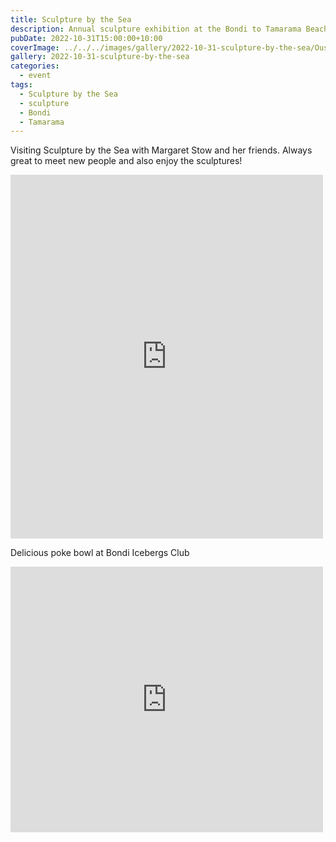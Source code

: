 ```yaml
---
title: Sculpture by the Sea
description: Annual sculpture exhibition at the Bondi to Tamarama Beach walk
pubDate: 2022-10-31T15:00:00+10:00
coverImage: ../../../images/gallery/2022-10-31-sculpture-by-the-sea/Oushi Zokei - Infinity (Keizo Ushio).jpeg
gallery: 2022-10-31-sculpture-by-the-sea
categories:
  - event
tags:
  - Sculpture by the Sea
  - sculpture
  - Bondi
  - Tamarama
---
```


Visiting Sculpture by the Sea with Margaret Stow and her friends. Always great to meet new people and also enjoy the sculptures!

<iframe src="https://www.facebook.com/plugins/post.php?href=https%3A%2F%2Fwww.facebook.com%2Fchris1.tham%2Fposts%2Fpfbid02QFkRWpz6Nz91wf8ompmmmBXZoUWWvzr5VkmsmBeSBEy7rxpuyQoa1WBgFjiXVcBEl&show_text=true&width=500" width="500" height="582" style="border:none;overflow:hidden" scrolling="no" frameborder="0" allowfullscreen="true" allow="autoplay; clipboard-write; encrypted-media; picture-in-picture; web-share"></iframe>

Delicious poke bowl at Bondi Icebergs Club

<iframe src="https://www.facebook.com/plugins/post.php?href=https%3A%2F%2Fwww.facebook.com%2Fchris1.tham%2Fposts%2Fpfbid02YNE6dvPBo3HY4Z67x559xpyu4T6yYmykhC4LmnH8QiaBoRLbCdmAEXDpjfLKEJ1Bl&show_text=true&width=500" width="500" height="425" style="border:none;overflow:hidden" scrolling="no" frameborder="0" allowfullscreen="true" allow="autoplay; clipboard-write; encrypted-media; picture-in-picture; web-share"></iframe>
